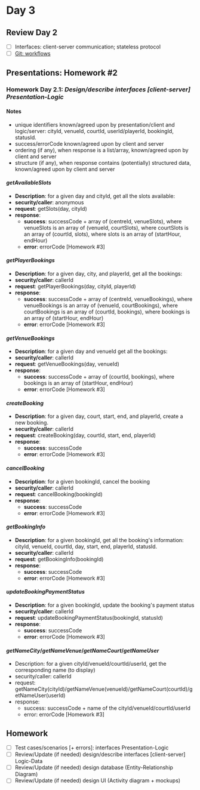 # Day 3
## Review Day 2
- [ ] Interfaces: client-server communication; stateless protocol
- [ ] [Git: workflows](https://www.atlassian.com/git/tutorials/comparing-workflows)

## Presentations:  Homework #2

### Homework Day 2.1: _Design/describe interfaces [client-server] Presentation-Logic_

#### Notes
* unique identifiers known/agreed upon by presentation/client and 
logic/server: cityId, venueId, courtId, userId/playerId, bookingId, statusId.
* success/errorCode known/agreed upon by client and server
* ordering (if any), when response is a list/array, known/agreed upon by client and server
* structure (if any), when response contains (potentially) structured data,
known/agreed upon by client and server

#### _getAvailableSlots_
* __Description__: for a given day and cityId, get all the slots available:
* __security/caller__: anonymous
* __request__: getSlots(day, cityId)
* __response__: 
  * __success__: successCode + array of (centreId, venueSlots), where
venueSlots is an array of (venueId, courtSlots), where
courtSlots is an array of (courtId, slots), where
slots is an array of (startHour, endHour)
  * __error__: errorCode [Homework #3]

#### _getPlayerBookings_
* __Description__: for a given day, city, and playerId, 
get all the  bookings:
* __security/caller__: callerId
* __request__: getPlayerBookings(day, cityId, playerId)
* __response__: 
  * __success__: successCode + array of (centreId, venueBookings), where
venueBookings is an array of (venueId, courtBookings), where
courtBookings is an array of (courtId, bookings), where
bookings is an array of (startHour, endHour)
  * __error__: errorCode [Homework #3]

#### _getVenueBookings_
* __Description__: for a given day and venueId
get all the bookings:
* __security/caller__: callerId
* __request__: getVenueBookings(day, venueId)
* __response__: 
  * __success__: successCode + array of (courtId, bookings), where
bookings is an array of (startHour, endHour)
  * __error__: errorCode [Homework #3]

#### _createBooking_
* __Description__: for a given day, court, start, end, and playerId, 
create a new booking.
* __security/caller__: callerId
* __request__: createBooking(day, courtId, start, end, playerId)
* __response__: 
  * __success__: successCode
  * __error__: errorCode [Homework #3]

#### _cancelBooking_
* __Description__: for a given bookingId, cancel the booking
* __security/caller__: callerId
* __request__: cancelBooking(bookingId)
* __response__: 
  * __success__: successCode
  * __error__: errorCode [Homework #3]

#### _getBookingInfo_
* __Description__: for a given bookingId, get all the booking's
information: cityId, venueId, courtId, day, start, end, playerId,
statusId.
* __security/caller__: callerId
* __request__: getBookingInfo(bookingId)
* __response__: 
  * __success__: successCode
  * __error__: errorCode [Homework #3]

#### _updateBookingPaymentStatus_
* __Description__: for a given bookingId, update the booking's 
payment status
* __security/caller__: callerId
* __request__: updateBookingPaymentStatus(bookingId, statusId)
* __response__: 
  * __success__: successCode
  * __error__: errorCode [Homework #3]

#### _getNameCity_/_getNameVenue_/_getNameCourt_/_getNameUser_
* Description: for a given cityId/venueId/courtId/userId,
get the corresponding name (to display)
* security/caller: callerId
* request: getNameCity(cityId)/getNameVenue(venueId)/getNameCourt(courtId)/getNameUser(userId)
* response: 
  * success: successCode + name of the cityId/venueId/courtId/userId
  * error: errorCode [Homework #3]



## Homework
- [ ] Test cases/scenarios [+ errors]: interfaces Presentation-Logic
- [ ] Review/Update (if needed) design/describe interfaces [client-server] 
Logic-Data 
- [ ] Review/Update (if needed) design database (Entity-Relationship Diagram)
- [ ] Review/Update (if needed) design UI (Activity diagram + mockups)